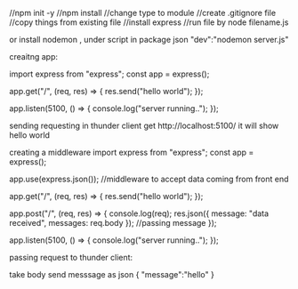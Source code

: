 //npm init -y
//npm install
//change type to module
//create .gitignore file
//copy things from existing file
//install express
//run file by node filename.js

or install nodemon , under script in package json
"dev":"nodemon server.js"

creaitng app:

import express from "express";
const app = express();

app.get("/", (req, res) => {
res.send("hello world");
});

app.listen(5100, () => {
console.log("server running..");
});

sending requesting in thunder client
get http://localhost:5100/
it will show hello world

creating a middleware
import express from "express";
const app = express();

app.use(express.json()); //middleware to accept data coming from front end

app.get("/", (req, res) => {
res.send("hello world");
});

app.post("/", (req, res) => {
console.log(req);
res.json({ message: "data received", messages: req.body }); //passing message
});

app.listen(5100, () => {
console.log("server running..");
});

passing request to thunder client:

take body send messsage as json
{
"message":"hello"
}
